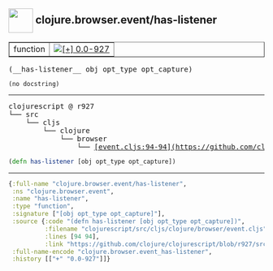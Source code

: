 ## <img width="48px" valign="middle" src="http://i.imgur.com/Hi20huC.png"> clojure.browser.event/has-listener

 <table border="1">
<tr>
<td>function</td>
<td><a href="https://github.com/cljsinfo/api-refs/tree/0.0-927"><img valign="middle" alt="[+] 0.0-927" src="https://img.shields.io/badge/+-0.0--927-lightgrey.svg"></a> </td>
</tr>
</table>

 <samp>
(__has-listener__ obj opt_type opt_capture)<br>
</samp>

```
(no docstring)
```

---

 <pre>
clojurescript @ r927
└── src
    └── cljs
        └── clojure
            └── browser
                └── <ins>[event.cljs:94-94](https://github.com/clojure/clojurescript/blob/r927/src/cljs/clojure/browser/event.cljs#L94-L94)</ins>
</pre>

```clj
(defn has-listener [obj opt_type opt_capture])
```


---

```clj
{:full-name "clojure.browser.event/has-listener",
 :ns "clojure.browser.event",
 :name "has-listener",
 :type "function",
 :signature ["[obj opt_type opt_capture]"],
 :source {:code "(defn has-listener [obj opt_type opt_capture])",
          :filename "clojurescript/src/cljs/clojure/browser/event.cljs",
          :lines [94 94],
          :link "https://github.com/clojure/clojurescript/blob/r927/src/cljs/clojure/browser/event.cljs#L94-L94"},
 :full-name-encode "clojure.browser.event_has-listener",
 :history [["+" "0.0-927"]]}

```
